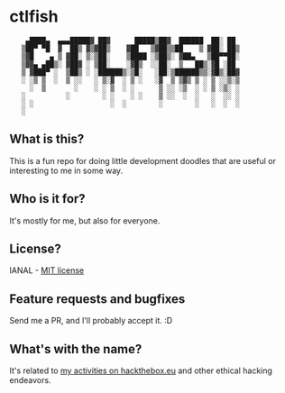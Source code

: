 # ctlfish

```
    ▄████▄  ▄▄▄█████▓ ██▓      █████▒██▓  ██████  ██░ ██
   ▒██▀ ▀█  ▓  ██▒ ▓▒▓██▒    ▓██   ▒▓██▒▒██    ▒ ▓██░ ██▒
   ▒▓█    ▄ ▒ ▓██░ ▒░▒██░    ▒████ ░▒██▒░ ▓██▄   ▒██▀▀██░
   ▒▓▓▄ ▄██▒░ ▓██▓ ░ ▒██░    ░▓█▒  ░░██░  ▒   ██▒░▓█ ░██
   ▒ ▓███▀ ░  ▒██▒ ░ ░██████▒░▒█░   ░██░▒██████▒▒░▓█▒░██▓
   ░ ░▒ ▒  ░  ▒ ░░   ░ ▒░▓  ░ ▒ ░   ░▓  ▒ ▒▓▒ ▒ ░ ▒ ░░▒░▒
     ░  ▒       ░    ░ ░ ▒  ░ ░      ▒ ░░ ░▒  ░ ░ ▒ ░▒░ ░
   ░          ░        ░ ░    ░ ░    ▒ ░░  ░  ░   ░  ░░ ░
   ░ ░                   ░  ░        ░        ░   ░  ░  ░
   ░
```
## What is this?

This is a fun repo for doing little development doodles that are useful or interesting to me in some way.

## Who is it for?

It's mostly for me, but also for everyone.

## License?

IANAL - [MIT license](https://opensource.org/licenses/MIT)

## Feature requests and bugfixes

Send me a PR, and I'll probably accept it. :D

## What's with the name?

It's related to [my activities on hackthebox.eu](https://www.hackthebox.eu/profile/235518) and other ethical hacking endeavors.

